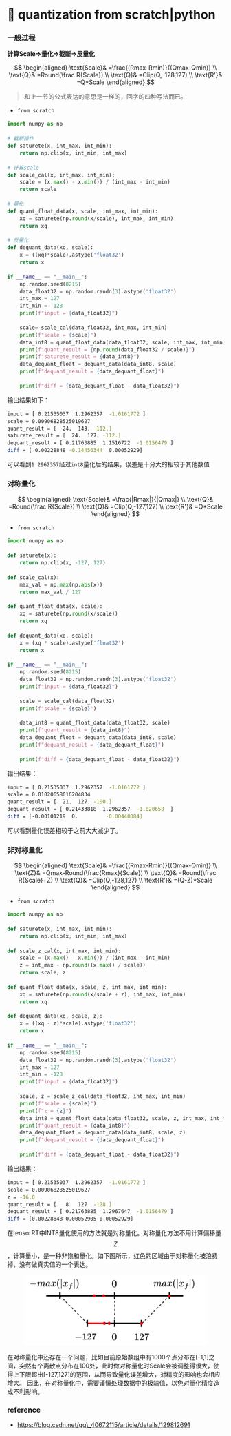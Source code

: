 # 🫴 quantization from scratch|python

### 一般过程

**计算Scale=>量化=>截断=>反量化**

$$
\begin{aligned}
\text{Scale}& =\frac{(Rmax-Rmin)}{(Qmax-Qmin)}  \\
\text{Q}& =Round(\frac R{Scale})  \\
\text{Q}& =Clip(Q,-128,127)  \\
\text{R'}& =Q*Scale 
\end{aligned}
$$

> 和上一节的公式表达的意思是一样的，回字的四种写法而已。

* `from scratch`

```python
import numpy as np

# 截断操作
def saturete(x, int_max, int_min):
    return np.clip(x, int_min, int_max)

# 计算scale
def scale_cal(x, int_max, int_min):
    scale = (x.max() - x.min()) / (int_max - int_min)
    return scale

# 量化
def quant_float_data(x, scale, int_max, int_min):
    xq = saturete(np.round(x/scale), int_max, int_min)
    return xq

# 反量化
def dequant_data(xq, scale):
    x = ((xq)*scale).astype('float32')
    return x

if __name__ == "__main__":
    np.random.seed(8215)
    data_float32 = np.random.randn(3).astype('float32')
    int_max = 127
    int_min = -128
    print(f"input = {data_float32}")

    scale= scale_cal(data_float32, int_max, int_min)
    print(f"scale = {scale}")
    data_int8 = quant_float_data(data_float32, scale, int_max, int_min)
    print(f"quant_result = {np.round(data_float32 / scale)}")
    print(f"saturete_result = {data_int8}")
    data_dequant_float = dequant_data(data_int8, scale)
    print(f"dequant_result = {data_dequant_float}")
    
    print(f"diff = {data_dequant_float - data_float32}")

```

输出结果如下：

```bash
input = [ 0.21535037  1.2962357  -1.0161772 ]
scale = 0.00906828525019627
quant_result = [  24.  143. -112.]
saturete_result = [  24.  127. -112.]
dequant_result = [ 0.21763885  1.1516722  -1.0156479 ]
diff = [ 0.00228848 -0.14456344  0.00052929]
```

可以看到`1.2962357`经过`int8`量化后的结果，误差是十分大的相较于其他数值

### 对称量化

$$
\begin{aligned}
\text{Scale}& =\frac{|Rmax|}{|Qmax|}  \\
\text{Q}& =Round(\frac R{Scale})  \\
\text{Q}& =Clip(Q,-127,127)  \\
\text{R'}& =Q*Scale 
\end{aligned}
$$

* `from scratch`

```python
import numpy as np

def saturete(x):
    return np.clip(x, -127, 127)

def scale_cal(x):
    max_val = np.max(np.abs(x))
    return max_val / 127

def quant_float_data(x, scale):
    xq = saturete(np.round(x/scale))
    return xq

def dequant_data(xq, scale):
    x = (xq * scale).astype('float32')
    return x

if __name__ == "__main__":
    np.random.seed(8215)
    data_float32 = np.random.randn(3).astype('float32')
    print(f"input = {data_float32}")

    scale = scale_cal(data_float32)
    print(f"scale = {scale}")

    data_int8 = quant_float_data(data_float32, scale)
    print(f"quant_result = {data_int8}")
    data_dequant_float = dequant_data(data_int8, scale)
    print(f"dequant_result = {data_dequant_float}")

    print(f"diff = {data_dequant_float - data_float32}")

```

输出结果：

```bash
input = [ 0.21535037  1.2962357  -1.0161772 ]
scale = 0.01020658016204834
quant_result = [  21.  127. -100.]
dequant_result = [ 0.21433818  1.2962357  -1.020658  ]
diff = [-0.00101219  0.         -0.00448084]
```

可以看到量化误差相较于之前大大减少了。

### 非对称量化

$$
\begin{aligned}
\text{Scale}& =\frac{(Rmax-Rmin)}{(Qmax-Qmin)}  \\
\text{Z}& =Qmax-Round(\frac{Rmax}{Scale})  \\
\text{Q}& =Round(\frac R{Scale}+Z)  \\
\text{Q}& =Clip(Q,-128,127)  \\
\text{R'}& =(Q-Z)*Scale 
\end{aligned}
$$

* `from scratch`

```python
import numpy as np

def saturete(x, int_max, int_min):
    return np.clip(x, int_min, int_max)

def scale_z_cal(x, int_max, int_min):
    scale = (x.max() - x.min()) / (int_max - int_min)
    z = int_max - np.round((x.max() / scale))
    return scale, z

def quant_float_data(x, scale, z, int_max, int_min):
    xq = saturete(np.round(x/scale + z), int_max, int_min)
    return xq

def dequant_data(xq, scale, z):
    x = ((xq - z)*scale).astype('float32')
    return x

if __name__ == "__main__":
    np.random.seed(8215)
    data_float32 = np.random.randn(3).astype('float32')
    int_max = 127
    int_min = -128
    print(f"input = {data_float32}")

    scale, z = scale_z_cal(data_float32, int_max, int_min)
    print(f"scale = {scale}")
    print(f"z = {z}")
    data_int8 = quant_float_data(data_float32, scale, z, int_max, int_min)
    print(f"quant_result = {data_int8}")
    data_dequant_float = dequant_data(data_int8, scale, z)
    print(f"dequant_result = {data_dequant_float}")
    
    print(f"diff = {data_dequant_float - data_float32}")

```

输出结果：

```bash
input = [ 0.21535037  1.2962357  -1.0161772 ]
scale = 0.00906828525019627
z = -16.0
quant_result = [   8.  127. -128.]
dequant_result = [ 0.21763885  1.2967647  -1.0156479 ]
diff = [0.00228848 0.00052905 0.00052929]
```

在tensorRT中INT8量化使用的方法就是对称量化。对称量化方法不用计算偏移量$$Z$$，计算量小，是一种非饱和量化。如下图所示，红色的区域由于对称量化被浪费掉，没有做真实值的一个表达。&#x20;

<figure><img src="../../.gitbook/assets/图片 (2) (1).png" alt=""><figcaption></figcaption></figure>

在对称量化中还存在一个问题，比如目前原始数组中有1000个点分布在\[-1,1]之间，突然有个离散点分布在100处，此时做对称量化时Scale会被调整得很大，使得上下限超出\[-127,127]的范围，从而导致量化误差增大，对精度的影响也会相应增大。 因此，在对称量化中，需要谨慎处理数据中的极端值，以免对量化精度造成不利影响。

### reference

* https://blog.csdn.net/qq\_40672115/article/details/129812691

